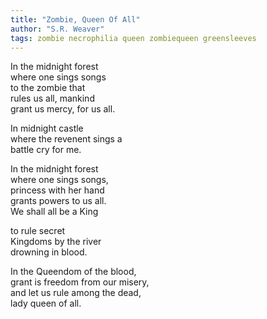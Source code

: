 ```yaml
---
title: "Zombie, Queen Of All"
author: "S.R. Weaver"
tags: zombie necrophilia queen zombiequeen greensleeves
---
```

In the midnight forest<br />
where one sings songs<br />
to the zombie that<br />
rules us all, mankind<br />
grant us mercy, for us all.

In midnight castle<br />
where the revenent sings a<br />
battle cry for me.

In the midnight forest<br />
where one sings songs,<br />
princess with her hand<br />
grants powers to us all.<br />
We shall all be a King

to rule secret<br />
Kingdoms by the river<br />
drowning in blood.

In the Queendom of the blood,<br />
grant is freedom from our misery,<br />
and let us rule among the dead,<br />
lady queen of all.
